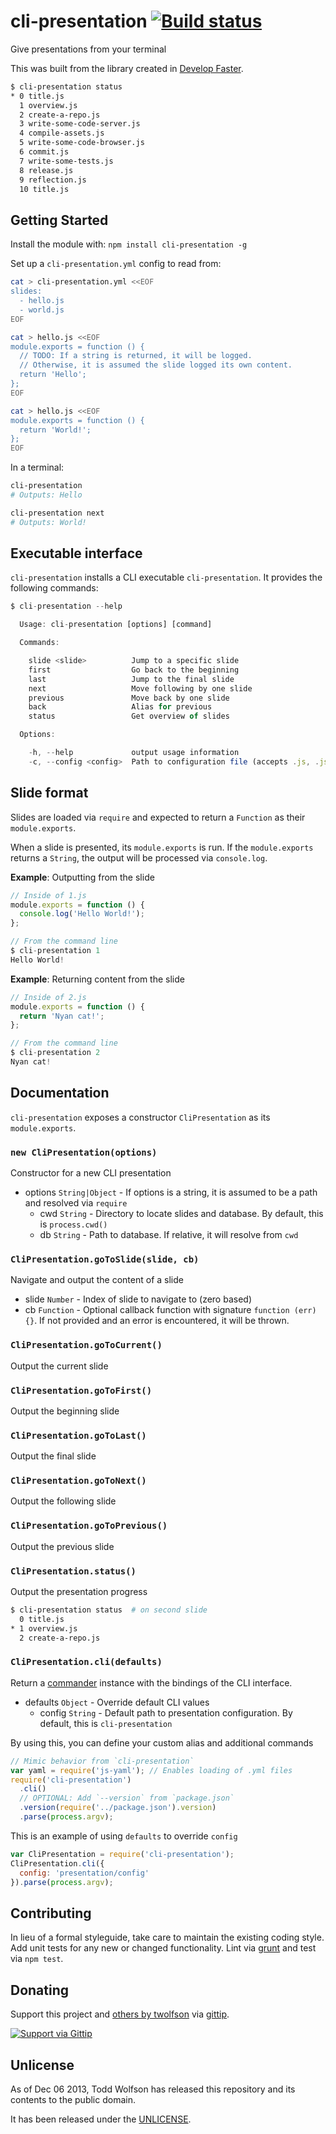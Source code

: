 # cli-presentation [![Build status](https://travis-ci.org/twolfson/cli-presentation.png?branch=master)](https://travis-ci.org/twolfson/cli-presentation)

Give presentations from your terminal

This was built from the library created in [Develop Faster][].

[Develop Faster]: https://github.com/twolfson/develop-faster-presentation

```bash
$ cli-presentation status
* 0 title.js
  1 overview.js
  2 create-a-repo.js
  3 write-some-code-server.js
  4 compile-assets.js
  5 write-some-code-browser.js
  6 commit.js
  7 write-some-tests.js
  8 release.js
  9 reflection.js
  10 title.js
```

## Getting Started
Install the module with: `npm install cli-presentation -g`

Set up a `cli-presentation.yml` config to read from:

```bash
cat > cli-presentation.yml <<EOF
slides:
  - hello.js
  - world.js
EOF

cat > hello.js <<EOF
module.exports = function () {
  // TODO: If a string is returned, it will be logged.
  // Otherwise, it is assumed the slide logged its own content.
  return 'Hello';
};
EOF

cat > hello.js <<EOF
module.exports = function () {
  return 'World!';
};
EOF
```

In a terminal:

```bash
cli-presentation
# Outputs: Hello

cli-presentation next
# Outputs: World!
```

## Executable interface
`cli-presentation` installs a CLI executable `cli-presentation`. It provides the following commands:

```js
$ cli-presentation --help

  Usage: cli-presentation [options] [command]

  Commands:

    slide <slide>          Jump to a specific slide
    first                  Go back to the beginning
    last                   Jump to the final slide
    next                   Move following by one slide
    previous               Move back by one slide
    back                   Alias for previous
    status                 Get overview of slides

  Options:

    -h, --help             output usage information
    -c, --config <config>  Path to configuration file (accepts .js, .json, .yml)
```

## Slide format
Slides are loaded via `require` and expected to return a `Function` as their `module.exports`.

When a slide is presented, its `module.exports` is run. If the `module.exports` returns a `String`, the output will be processed via `console.log`.

**Example**: Outputting from the slide

```js
// Inside of 1.js
module.exports = function () {
  console.log('Hello World!');
};

// From the command line
$ cli-presentation 1
Hello World!
```

**Example**: Returning content from the slide

```js
// Inside of 2.js
module.exports = function () {
  return 'Nyan cat!';
};

// From the command line
$ cli-presentation 2
Nyan cat!
```

## Documentation
`cli-presentation` exposes a constructor `CliPresentation` as its `module.exports`.

### `new CliPresentation(options)`
Constructor for a new CLI presentation

- options `String|Object` - If options is a string, it is assumed to be a path and resolved via `require`
    - cwd `String` - Directory to locate slides and database. By default, this is `process.cwd()`
    - db `String` - Path to database. If relative, it will resolve from `cwd`

### `CliPresentation.goToSlide(slide, cb)`
Navigate and output the content of a slide

- slide `Number` - Index of slide to navigate to (zero based)
- cb `Function` - Optional callback function with signature `function (err) {}`. If not provided and an error is encountered, it will be thrown.

### `CliPresentation.goToCurrent()`
Output the current slide

### `CliPresentation.goToFirst()`
Output the beginning slide

### `CliPresentation.goToLast()`
Output the final slide

### `CliPresentation.goToNext()`
Output the following slide

### `CliPresentation.goToPrevious()`
Output the previous slide

### `CliPresentation.status()`
Output the presentation progress

```bash
$ cli-presentation status  # on second slide
  0 title.js
* 1 overview.js
  2 create-a-repo.js
```

### `CliPresentation.cli(defaults)`
Return a [commander][] instance with the bindings of the CLI interface.

- defaults `Object` - Override default CLI values
    - config `String` - Default path to presentation configuration. By default, this is `cli-presentation`

[commander]: https://github.com/visionmedia/commander.js

By using this, you can define your custom alias and additional commands

```js
// Mimic behavior from `cli-presentation`
var yaml = require('js-yaml'); // Enables loading of .yml files
require('cli-presentation')
  .cli()
  // OPTIONAL: Add `--version` from `package.json`
  .version(require('../package.json').version)
  .parse(process.argv);
```

This is an example of using `defaults` to override `config`

```js
var CliPresentation = require('cli-presentation');
CliPresentation.cli({
  config: 'presentation/config'
}).parse(process.argv);
```

## Contributing
In lieu of a formal styleguide, take care to maintain the existing coding style. Add unit tests for any new or changed functionality. Lint via [grunt](https://github.com/gruntjs/grunt) and test via `npm test`.

## Donating
Support this project and [others by twolfson][gittip] via [gittip][].

[![Support via Gittip][gittip-badge]][gittip]

[gittip-badge]: https://rawgithub.com/twolfson/gittip-badge/master/dist/gittip.png
[gittip]: https://www.gittip.com/twolfson/

## Unlicense
As of Dec 06 2013, Todd Wolfson has released this repository and its contents to the public domain.

It has been released under the [UNLICENSE][].

[UNLICENSE]: UNLICENSE
